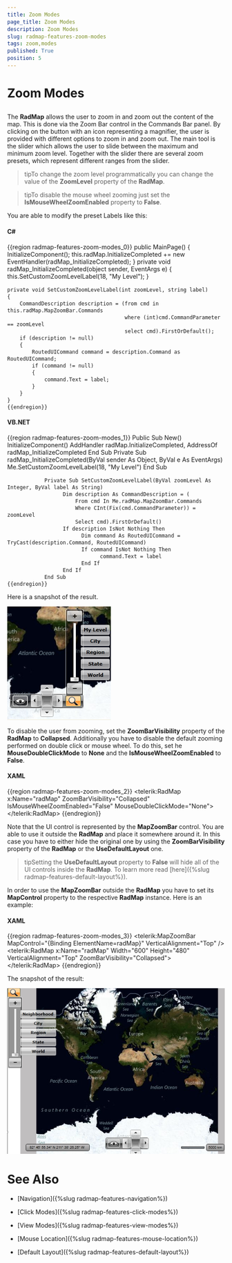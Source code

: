 ```yaml
---
title: Zoom Modes
page_title: Zoom Modes
description: Zoom Modes
slug: radmap-features-zoom-modes
tags: zoom,modes
published: True
position: 5
---
```


# Zoom Modes



## 

The __RadMap__ allows the user to zoom in and zoom out the content of the map. This is done via the Zoom Bar control in the Commands Bar panel. By clicking on the button with an icon representing a magnifier, the user is provided with different options to zoom in and zoom out. The main tool is the slider which allows the user to slide between the maximum and minimum zoom level. Together with the slider there are several zoom presets, which represent different ranges from the slider.

>tipTo change the zoom level programmatically you can change the value of the __ZoomLevel__ property of the __RadMap__.

>tipTo disable the mouse wheel zooming just set the __IsMouseWheelZoomEnabled__ property to __False__.

You are able to modify the preset Labels like this:

#### __C#__

{{region radmap-features-zoom-modes_0}}
	public MainPage()
    {
        InitializeComponent();
        this.radMap.InitializeCompleted += new EventHandler(radMap_InitializeCompleted);
    }
    private void radMap_InitializeCompleted(object sender, EventArgs e)
    {
        this.SetCustomZoomLevelLabel(18, "My Level");
    }

    private void SetCustomZoomLevelLabel(int zoomLevel, string label)
    {
        CommandDescription description = (from cmd in this.radMap.MapZoomBar.Commands
                                          where (int)cmd.CommandParameter == zoomLevel
                                          select cmd).FirstOrDefault();
        if (description != null)
        {
            RoutedUICommand command = description.Command as RoutedUICommand;
            if (command != null)
            {
                command.Text = label;
            }
        }
    }
	{{endregion}}



#### __VB.NET__

{{region radmap-features-zoom-modes_1}}
	Public Sub New()
	                  InitializeComponent()
	                  AddHandler radMap.InitializeCompleted, AddressOf radMap_InitializeCompleted
	   End Sub
	            Private Sub radMap_InitializeCompleted(ByVal sender As Object, ByVal e As EventArgs)
	                  Me.SetCustomZoomLevelLabel(18, "My Level")
	            End Sub
	
	            Private Sub SetCustomZoomLevelLabel(ByVal zoomLevel As Integer, ByVal label As String)
	                  Dim description As CommandDescription = (
	                      From cmd In Me.radMap.MapZoomBar.Commands
	                      Where CInt(Fix(cmd.CommandParameter)) = zoomLevel
	                      Select cmd).FirstOrDefault()
	                  If description IsNot Nothing Then
	                        Dim command As RoutedUICommand = TryCast(description.Command, RoutedUICommand)
	                        If command IsNot Nothing Then
	                              command.Text = label
	                        End If
	                  End If
	            End Sub
	{{endregion}}



Here is a snapshot of the result.

![](images/RadMap_Features_ZoomModes_01.png)

To disable the user from zooming, set the __ZoomBarVisibility__ property of the __RadMap__ to __Collapsed__. Additionally you have to disable the default zooming performed on double click or mouse wheel. To do this, set he __MouseDoubleClickMode__ to __None__ and the __IsMouseWheelZoomEnabled__ to __False__.

#### __XAML__

{{region radmap-features-zoom-modes_2}}
	<telerik:RadMap x:Name="radMap"
					ZoomBarVisibility="Collapsed"
	                IsMouseWheelZoomEnabled="False"
	                MouseDoubleClickMode="None">
	</telerik:RadMap>
	{{endregion}}



Note that the UI control is represented by the __MapZoomBar__ control. You are able to use it outside the __RadMap__ and place it somewhere around it. In this case you have to either hide the original one by using the __ZoomBarVisibility__ property of the __RadMap__ or the __UseDefaultLayout__ one.

>tipSetting the __UseDefaultLayout__ property to __False__ will hide all of the UI controls inside the __RadMap__. To learn more read [here]({%slug radmap-features-default-layout%}).

In order to use the __MapZoomBar__ outside the __RadMap__ you have to set its __MapControl__ property to the respective __RadMap__ instance. Here is an example:

#### __XAML__

{{region radmap-features-zoom-modes_3}}
	<StackPanel Orientation="Horizontal">
	    <telerik:MapZoomBar MapControl="{Binding ElementName=radMap}"
	                        VerticalAlignment="Top" />
	    <telerik:RadMap x:Name="radMap"
	                    Width="600"
	                    Height="480" VerticalAlignment="Top"
						ZoomBarVisibility="Collapsed">
	    </telerik:RadMap>
	</StackPanel>
	{{endregion}}



The snapshot of the result:

![](images/RadMap_Features_ZoomModes_02.png)

# See Also

 * [Navigation]({%slug radmap-features-navigation%})

 * [Click Modes]({%slug radmap-features-click-modes%})

 * [View Modes]({%slug radmap-features-view-modes%})

 * [Mouse Location]({%slug radmap-features-mouse-location%})

 * [Default Layout]({%slug radmap-features-default-layout%})
